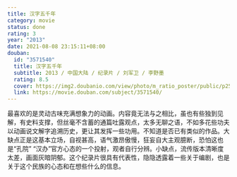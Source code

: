 ```yaml
---
title: 汉字五千年
category: movie
status: done
rating: 3
year: "2013"
date: 2021-08-08 23:15:11+08:00
douban:
  id: "3571540"
  title: 汉字五千年
  subtitle: 2013 / 中国大陆 / 纪录片 / 刘军卫 / 李野墨
  rating: 8.5
  cover: https://img2.doubanio.com/view/photo/m_ratio_poster/public/p2507815953.jpg
  link: https://movie.douban.com/subject/3571540/
---
```


最喜欢的是灵动古味充满想象力的动画。内容竟无法与之相比，虽也有些独到见解，有史料支撑，但丝毫不含蓄的通篇吐露观点，太多无聊之语，不如多花些功夫以动画说文解字追溯历史，更让其发挥一些功用。不知道是否已有类似的作品。大缺点正是这基本立场，自视甚高，语气激昂傲慢，狂妄自大主观臆断，恐怕这也是“孔院” “汉办”官方心态的一个投射，观者自行分辨。小缺点，流传版本清晰度太差，画面灰暗阴郁。这个纪录片很具有代表性，隐隐透露着一些关于编剧，也是关于这个民族的心态和在想些什么的信息。
